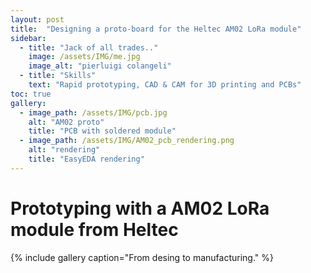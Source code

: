 ```yaml
---
layout: post
title:  "Designing a proto-board for the Heltec AM02 LoRa module"
sidebar:
  - title: "Jack of all trades.."
    image: /assets/IMG/me.jpg
    image_alt: "pierluigi colangeli"
  - title: "Skills"
    text: "Rapid prototyping, CAD & CAM for 3D printing and PCBs"
toc: true
gallery:
  - image_path: /assets/IMG/pcb.jpg
    alt: "AM02 proto"
    title: "PCB with soldered module"
  - image_path: /assets/IMG/AM02_pcb_rendering.png
    alt: "rendering"
    title: "EasyEDA rendering"
---
```


# Prototyping with a AM02 LoRa module from Heltec

{% include gallery caption="From desing to manufacturing." %}
